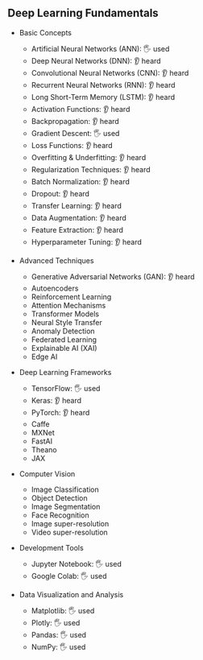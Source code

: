 ## Deep Learning Fundamentals

- Basic Concepts
  - Artificial Neural Networks (ANN): 🖐️ used
  - Deep Neural Networks (DNN): 👂 heard
  - Convolutional Neural Networks (CNN): 👂 heard
  - Recurrent Neural Networks (RNN): 👂 heard
  - Long Short-Term Memory (LSTM): 👂 heard
  - Activation Functions: 👂 heard
  - Backpropagation: 👂 heard
  - Gradient Descent: 🖐️ used
  - Loss Functions: 👂 heard
  - Overfitting & Underfitting: 👂 heard
  - Regularization Techniques: 👂 heard
  - Batch Normalization: 👂 heard
  - Dropout: 👂 heard
  - Transfer Learning: 👂 heard
  - Data Augmentation: 👂 heard
  - Feature Extraction: 👂 heard
  - Hyperparameter Tuning: 👂 heard

- Advanced Techniques
  - Generative Adversarial Networks (GAN): 👂 heard
  - Autoencoders
  - Reinforcement Learning
  - Attention Mechanisms
  - Transformer Models
  - Neural Style Transfer
  - Anomaly Detection
  - Federated Learning
  - Explainable AI (XAI)
  - Edge AI

- Deep Learning Frameworks
  - TensorFlow: 🖐️ used
  - Keras: 👂 heard
  - PyTorch: 👂 heard
  - Caffe
  - MXNet
  - FastAI
  - Theano
  - JAX

- Computer Vision
  - Image Classification
  - Object Detection
  - Image Segmentation
  - Face Recognition
  - Image super-resolution
  - Video super-resolution

- Development Tools
  - Jupyter Notebook: 🖐️ used
  - Google Colab: 🖐️ used

- Data Visualization and Analysis
  - Matplotlib: 🖐️ used
  - Plotly: 🖐️ used
  - Pandas: 🖐️ used
  - NumPy: 🖐️ used
